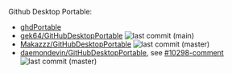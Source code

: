 Github Desktop Portable:
- [ghdPortable](https://portableapps.com/node/68346)
- [gek64/GitHubDesktopPortable](https://github.com/gek64/GitHubDesktopPortable) ![last commit (main)](https://img.shields.io/github/last-commit/gek64/GitHubDesktopPortable/main)
- [Makazzz/GitHubDesktopPortable](https://github.com/Makazzz/GitHubDesktopPortable) ![last commit (master)](https://img.shields.io/github/last-commit/Makazzz/GitHubDesktopPortable/master)
- [daemondevin/GitHubDesktopPortable](https://github.com/daemondevin/GitHubDesktopPortable), see [#10298-comment](https://github.com/desktop/desktop/issues/10298#issuecomment-667351878) ![last commit (master)](https://img.shields.io/github/last-commit/daemondevin/GitHubDesktopPortable/master)
